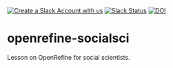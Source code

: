 [![Create a Slack Account with us](https://img.shields.io/badge/Create_Slack_Account-The_Carpentries-071159.svg)](https://swc-slack-invite.herokuapp.com/) 
[![Slack Status](https://img.shields.io/badge/Slack_Channel-dc--socsci--openref-E01563.svg)](https://swcarpentry.slack.com/messages/C9Y0UEXPY) 
[![DOI](https://zenodo.org/badge/92422790.svg)](https://zenodo.org/badge/latestdoi/92422790)

# openrefine-socialsci

Lesson on OpenRefine for social scientists.

